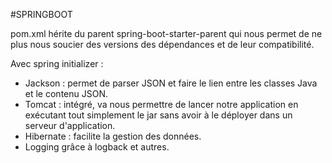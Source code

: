 #SPRINGBOOT

pom.xml hérite du parent spring-boot-starter-parent qui nous permet de ne plus nous soucier des versions des dépendances et de leur compatibilité.

Avec spring initializer : 
- Jackson : permet de parser JSON et faire le lien entre les classes Java et le contenu JSON.
- Tomcat : intégré, va nous permettre de lancer notre application en exécutant tout simplement le jar sans avoir à le déployer dans un serveur d'application.
- Hibernate : facilite la gestion des données.
- Logging grâce à logback et autres.